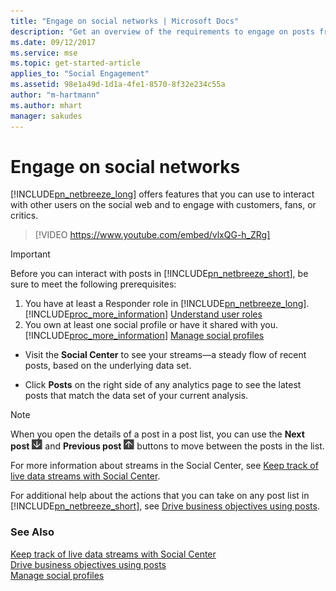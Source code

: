 ```yaml
---
title: "Engage on social networks | Microsoft Docs"
description: "Get an overview of the requirements to engage on posts from within Social Engagement."
ms.date: 09/12/2017
ms.service: mse
ms.topic: get-started-article
applies_to: "Social Engagement"
ms.assetid: 98e1a49d-1d1a-4fe1-8570-8f32e234c55a
author: "m-hartmann"
ms.author: mhart
manager: sakudes
---
```

# Engage on social networks

[!INCLUDE[pn_netbreeze_long](../includes/pn-social-engagement-long.md)] offers features that you can use to interact with other users on the social web and to engage with customers, fans, or critics.

> [!VIDEO https://www.youtube.com/embed/vlxQG-h_ZRg]

> [!IMPORTANT]
>  Before you can interact with posts in [!INCLUDE[pn_netbreeze_short](../includes/pn-social-engagement-short.md)], be sure to meet the following prerequisites:
> 
>  1.  You have at least a Responder role in [!INCLUDE[pn_netbreeze_long](../includes/pn-social-engagement-long.md)]. [!INCLUDE[proc_more_information](../includes/proc-more-information.md)] [Understand user roles](user-roles.md)  
>  2.  You own at least one social profile or have it shared with you. [!INCLUDE[proc_more_information](../includes/proc-more-information.md)] [Manage social profiles](manage-social-profiles.md)

-   Visit the **Social Center** to see your streams—a steady flow of recent posts, based on the underlying data set.

-   Click **Posts** on the right side of any analytics page to see the latest posts that match the data set of your current analysis.

> [!NOTE]
>  When you open the details of a post in a post list, you can use the **Next post** ![Next post](media/next-post-symbol-social-engagement.png "Next post") and **Previous post** ![Previous post](media/previous-post-icon.png "Previous post") buttons to move between the posts in the list.

For more information about streams in the Social Center, see [Keep track of live data streams with Social Center](social-center.md).

For additional help about the actions that you can take on any post list in [!INCLUDE[pn_netbreeze_short](../includes/pn-social-engagement-short.md)], see [Drive business objectives using posts](publish-react-posts.md).  

### See Also

[Keep track of live data streams with Social Center](social-center.md)   
[Drive business objectives using posts](publish-react-posts.md)   
[Manage social profiles](manage-social-profiles.md)